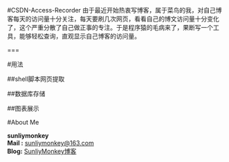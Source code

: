 #CSDN-Access-Recorder
  由于最近开始热衷写博客，属于菜鸟的我，对自己博客每天的访问量十分关注，每天要刷几次网页，看看自己的博文访问量十分变化了，这个严重分散了自己做正事的专注。于是程序猿的毛病来了，果断写一个工具，能够轻松查询，直观显示自己博客的访问量。

===

#用法


##shell脚本网页提取

##数据库存储

##图表展示


#About Me
  
  **sunliymonkey** </br>
  **Mail :** sunliymonkey@163.com</br>
  **Blog:** [SunliyMonkey博客][1]</br>

[1]: http://blog.csdn.net/sunliymonkey "sunliymonkey blog" 













